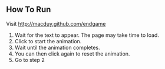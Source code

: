 ## How To Run

Visit http://macduy.github.com/endgame

1. Wait for the text to appear. The page may take time to load.
2. Click to start the animation.
3. Wait until the animation completes. 
4. You can then click again to reset the animation.
5. Go to step 2